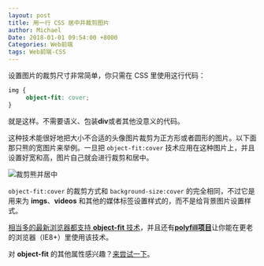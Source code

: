 ```yaml
---
layout: post
title: 用一行 CSS 居中并裁剪图片
author: Michael
Date: 2018-01-01 09:54:00 +8000
Categories: Web前端
tags: Web前端-CSS
---
```


设置图片的裁剪尺寸非常简单，你只需在 CSS 里使用这行代码：

```css
img {
     object-fit: cover;
}
```
就是这样。不需要语义、包装**div**或者其他没意义的代码。

这种技术能很好地把大小不合适的头像图片裁剪为正方形或者圆形的图片。以下面那只熊的宽图片来举例。一旦把 `object-fit:cover` 技术应用在这种图片上，并且设置好宽和高，图片自己就会进行裁剪和居中。

![裁剪熊并居中](http://ww2.sinaimg.cn/mw690/6941baebgw1eu7yz5gfojj20xp0rswit.jpg)

`object-fit:cover` 的裁剪方式和 `background-size:cover` 的完全相同，不过它是用来为 **imgs**、**videos** 和其他的媒体标签设置样式的，而不是给背景图片设置样式。

[相当多的最新浏览器都支持 **object-fit** 技术](http://caniuse.com/#feat=object-fit)，并且还有[**polyfill项目**](https://github.com/anselmh/object-fit)让你能在更老的浏览器（IE8+）里使用该技术。

对 **object-fit** 的其他属性感兴趣？[来尝试一下](http://codepen.io/chrisnager/pen/XJRRwo?editors=110)。



